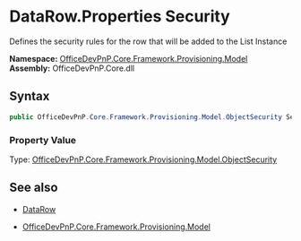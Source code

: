 # DataRow.Properties Security
Defines the security rules for the row that will be added to the List Instance  

**Namespace:** [OfficeDevPnP.Core.Framework.Provisioning.Model](OfficeDevPnP.Core.Framework.Provisioning.Model.md)  
**Assembly:** OfficeDevPnP.Core.dll  
## Syntax
```C#
public OfficeDevPnP.Core.Framework.Provisioning.Model.ObjectSecurity Security { get; }
```

### Property Value
Type: [OfficeDevPnP.Core.Framework.Provisioning.Model.ObjectSecurity](OfficeDevPnP.Core.Framework.Provisioning.Model.ObjectSecurity.md)  

## See also
- [DataRow](DataRow.md) 

- [OfficeDevPnP.Core.Framework.Provisioning.Model](OfficeDevPnP.Core.Framework.Provisioning.Model.md)
